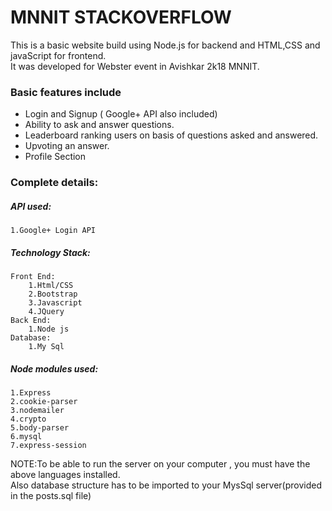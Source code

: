 # MNNIT STACKOVERFLOW
This is a basic website build using Node.js for backend and HTML,CSS and javaScript for frontend.   
It was developed for Webster event in Avishkar 2k18 MNNIT.
### Basic features include
* Login and Signup ( Google+ API also included)   
* Ability to ask and answer questions.   
* Leaderboard ranking users on basis of questions asked and answered.   
* Upvoting an answer.   
* Profile Section  

### Complete details:
##### API used:
	1.Google+ Login API

##### Technology Stack:
	Front End:
		1.Html/CSS
		2.Bootstrap
		3.Javascript
		4.JQuery
	Back End:
		1.Node js
	Database:
		1.My Sql

##### Node modules used:
	1.Express
	2.cookie-parser
	3.nodemailer
	4.crypto
	5.body-parser
	6.mysql
	7.express-session
  
  
  NOTE:To be able to run the server on your computer , you must have the above languages installed.   
  Also database structure has to be imported to your MysSql server(provided in the posts.sql file)

